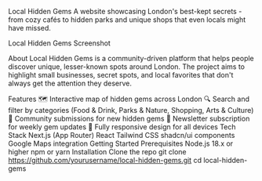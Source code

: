 
Local Hidden Gems
A website showcasing London's best-kept secrets - from cozy cafés to hidden parks and unique shops that even locals might have missed.

Local Hidden Gems Screenshot

About
Local Hidden Gems is a community-driven platform that helps people discover unique, lesser-known spots around London. The project aims to highlight small businesses, secret spots, and local favorites that don't always get the attention they deserve.

Features
🗺️ Interactive map of hidden gems across London
🔍 Search and filter by categories (Food & Drink, Parks & Nature, Shopping, Arts & Culture)
📝 Community submissions for new hidden gems
📧 Newsletter subscription for weekly gem updates
📱 Fully responsive design for all devices
Tech Stack
Next.js (App Router)
React
Tailwind CSS
shadcn/ui components
Google Maps integration
Getting Started
Prerequisites
Node.js 18.x or higher
npm or yarn
Installation
Clone the repo
git clone https://github.com/yourusername/local-hidden-gems.git
cd local-hidden-gems
